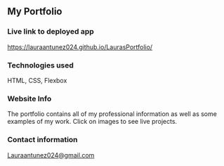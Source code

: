 ## My Portfolio



### Live link to deployed app

https://lauraantunez024.github.io/LaurasPortfolio/

### Technologies used

HTML, CSS, Flexbox


### Website Info
The portfolio contains all of my professional information as well as some examples of my work. Click on images to see live projects.



### Contact information

Lauraantunez024@gmail.com


